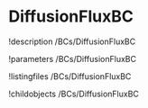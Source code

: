 <!-- MOOSE Documentation Stub: Remove this when content is added. -->

# DiffusionFluxBC
!description /BCs/DiffusionFluxBC

!parameters /BCs/DiffusionFluxBC

!listingfiles /BCs/DiffusionFluxBC

!childobjects /BCs/DiffusionFluxBC
